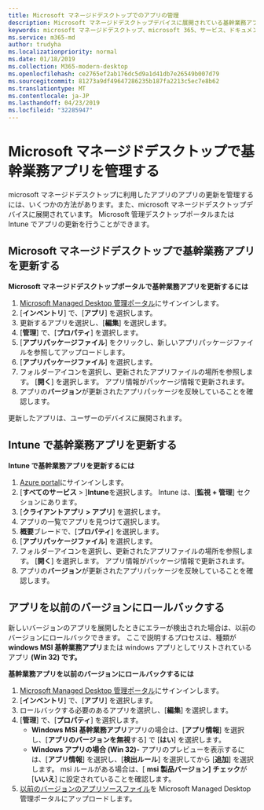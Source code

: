 ```yaml
---
title: Microsoft マネージドデスクトップでのアプリの管理
description: Microsoft マネージドデスクトップデバイスに展開されている基幹業務アプリを更新する方法に関する情報
keywords: microsoft マネージドデスクトップ、microsoft 365、サービス、ドキュメント
ms.service: m365-md
author: trudyha
ms.localizationpriority: normal
ms.date: 01/18/2019
ms.collection: M365-modern-desktop
ms.openlocfilehash: ce2765ef2ab176dc5d9a1d41db7e26549b007d79
ms.sourcegitcommit: 81273a9df49647286235b187fa2213c5ec7e8b62
ms.translationtype: MT
ms.contentlocale: ja-JP
ms.lasthandoff: 04/23/2019
ms.locfileid: "32285947"
---
```

# <a name="manage-line-of-business-apps-in-microsoft-managed-desktop"></a>Microsoft マネージドデスクトップで基幹業務アプリを管理する

<!--Application management -->

microsoft マネージドデスクトップに利用したアプリのアプリの更新を管理するには、いくつかの方法があります。また、microsoft マネージドデスクトップデバイスに展開されています。 Microsoft 管理デスクトップポータルまたは Intune でアプリの更新を行うことができます。 

<span id="update-app-mmd" />

## <a name="update-line-of-business-apps-in-microsoft-managed-desktop"></a>Microsoft マネージドデスクトップで基幹業務アプリを更新する

**Microsoft マネージドデスクトップポータルで基幹業務アプリを更新するには**
1. [Microsoft Managed Desktop 管理ポータル](http://aka.ms/mmdportal)にサインインします。
2. [**インベントリ**] で、[**アプリ**] を選択します。  
3. 更新するアプリを選択し、[**編集**] を選択します。
4. [**管理**] で、[**プロパティ**] を選択します。 
5. [**アプリパッケージファイル**] をクリックし、新しいアプリパッケージファイルを参照してアップロードします。
6. [**アプリパッケージファイル**] を選択します。
7. フォルダーアイコンを選択し、更新されたアプリファイルの場所を参照します。 [**開く**] を選択します。 アプリ情報がパッケージ情報で更新されます。
8. アプリの**バージョン**が更新されたアプリパッケージを反映していることを確認します。 

更新したアプリは、ユーザーのデバイスに展開されます。

<span id="update-app-intune" />

## <a name="update-line-of-business-apps-in-intune"></a>Intune で基幹業務アプリを更新する

**Intune で基幹業務アプリを更新するには**
1. [Azure portal](https://azure.portal.com)にサインインします。
2. [**すべてのサービス** > ]**Intune**を選択します。 Intune は、[**監視 + 管理**] セクションにあります。
3. [**クライアントアプリ > アプリ**] を選択します。
4. アプリの一覧でアプリを見つけて選択します。
5. **概要**ブレードで、[**プロパティ**] を選択します。
6. [**アプリパッケージファイル**] を選択します。
7. フォルダーアイコンを選択し、更新されたアプリファイルの場所を参照します。 [**開く**] を選択します。 アプリ情報がパッケージ情報で更新されます。
8. アプリの**バージョン**が更新されたアプリパッケージを反映していることを確認します。

<span id="roll-back-app-mmd" />

## <a name="roll-back-an-app-to-a-previous-version"></a>アプリを以前のバージョンにロールバックする

新しいバージョンのアプリを展開したときにエラーが検出された場合は、以前のバージョンにロールバックできます。 ここで説明するプロセスは、種類が**windows MSI 基幹業務アプリ**または windows アプリとしてリストされているアプリ **(Win 32) です。**

**基幹業務アプリを以前のバージョンにロールバックするには**

1. [Microsoft Managed Desktop 管理ポータル](http://aka.ms/mmdportal)にサインインします。
2. [**インベントリ**] で、[**アプリ**] を選択します。  
3. ロールバックする必要のあるアプリを選択し、[**編集**] を選択します。
4. [**管理**] で、[**プロパティ**] を選択します。 
    - **Windows MSI 基幹業務アプリ**アプリの場合は、[**アプリ情報**] を選択し、[**アプリのバージョンを無視**する] で [**はい**] を選択します。
    - **Windows アプリの場合 (Win 32)-** アプリのプレビューを表示するには、[**アプリ情報**] を選択し、[**検出ルール**] を選択してから [**追加**] を選択します。 
    msi ルールがある場合は、[ **msi 製品バージョン] チェック**が [**いいえ**] に設定されていることを確認します。
5. [以前のバージョンのアプリソースファイル](../get-started/deploy-apps.md)を Microsoft Managed Desktop 管理ポータルにアップロードします。  

